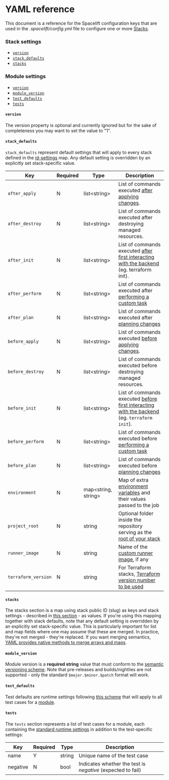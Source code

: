 # YAML reference

This document is a reference for the Spacelift configuration keys that are used in the _.spacelift/config.yml_ file to configure one or more [Stacks](../../stack/).

### Stack settings

* [`version`](runtime-yaml-reference.md#version)
* [`stack_defaults`](runtime-yaml-reference.md#stack\_defaults)
* [`stacks`](runtime-yaml-reference.md#stacks)

### Module settings

* [`version`](runtime-yaml-reference.md#version)
* [`module_version`](runtime-yaml-reference.md#module\_version)
* [`test_defaults`](runtime-yaml-reference.md#test\_defaults)
* [`tests`](runtime-yaml-reference.md#tests)

#### `version`

The version property is optional and currently ignored but for the sake of completeness you may want to set the value to "1".

#### `stack_defaults`

`stack_defaults` represent default settings that will apply to every stack defined in the [id-settings](runtime-yaml-reference.md#stack-id) map. Any default setting is overridden by an explicitly set stack-specific value.

| Key                 | Required | Type                 | Description                                                                                                                                      |
| ------------------- | -------- | -------------------- | ------------------------------------------------------------------------------------------------------------------------------------------------ |
| `after_apply`       | N        | list\<string>        | List of commands executed [after applying changes](../../stack/stack-settings.md#before-apply-scripts).                                          |
| `after_destroy`     | N        | list\<string>        | List of commands executed after destroying managed resources.                                                                                    |
| `after_init`        | N        | list\<string>        | List of commands executed [after first interacting with the backend](../../stack/stack-settings.md#before-init-scripts) (eg. terraform init).    |
| `after_perform`     | N        | list\<string>        | List of commands executed after [performing a custom task](../../run/task.md#performing-a-task)                                                  |
| `after_plan`        | N        | list\<string>        | List of commands executed after [planning changes](../../run/proposed.md#planning)                                                               |
| `before_apply`      | N        | list\<string>        | List of commands executed [before applying changes](../../stack/stack-settings.md#before-apply-scripts).                                         |
| `before_destroy`    | N        | list\<string>        | List of commands executed before destroying managed resources.                                                                                   |
| `before_init`       | N        | list\<string>        | List of commands executed [before first interacting with the backend](../../stack/stack-settings.md#before-init-scripts) (eg. `terraform init`). |
| `before_perform`    | N        | list\<string>        | List of commands executed before [performing a custom task](../../run/task.md#performing-a-task)                                                 |
| `before_plan`       | N        | list\<string>        | List of commands executed before [planning changes](../../run/proposed.md#planning)                                                              |
| `environment`       | N        | map\<string, string> | Map of extra [environment variables](../environment.md#environment-variables) and their values passed to the job                                 |
| `project_root`      | N        | string               | Optional folder inside the repository serving as the [root of your stack](../../stack/stack-settings.md#project-root)                            |
| `runner_image`      | N        | string               | Name of the [custom runner image](../../stack/stack-settings.md#runner-image), if any                                                            |
| `terraform_version` | N        | string               | For Terraform stacks, [Terraform version number to be used](../../../vendors/terraform/version-management.md#intro-to-terraform-versioning)      |

#### `stacks` <a href="stacks" id="stacks"></a>

The stacks section is a map using stack public ID (slug) as keys and stack settings - described in [this section](runtime-yaml-reference.md#stack\_defaults) - as values. If you're using this mapping together with stack defaults, note that any default setting is overridden by an explicitly set stack-specific value. This is particularly important for list and map fields where one may assume that these are merged. In practice, they're not merged - they're replaced. If you want merging semantics, [YAML provides native methods to merge arrays and maps](http://blogs.perl.org/users/tinita/2019/05/reusing-data-with-yaml-anchors-aliases-and-merge-keys.html).

#### `module_version`

Module version is a **required string** value that must conform to the [semantic versioning scheme](https://semver.org). Note that pre-releases and builds/nightlies are not supported - only the standard `$major.$minor.$patch` format will work.

#### `test_defaults`

Test defaults are runtime settings following [this scheme](runtime-yaml-reference.md#stack\_defaults) that will apply to all test cases for a [module](../../../vendors/terraform/module-registry.md).

#### `tests`

The `tests` section represents a list of test cases for a module, each containing the [standard runtime settings](runtime-yaml-reference.md#stack\_defaults) in addition to the test-specific settings:

| Key      | Required | Type   | Description                                                 |
| -------- | -------- | ------ | ----------------------------------------------------------- |
| name     | Y        | string | Unique name of the test case                                |
| negative | N        | bool   | Indicates whether the test is _negative_ (expected to fail) |
